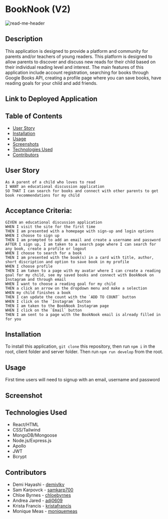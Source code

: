 # BookNook (V2)

![read-me-header](https://user-images.githubusercontent.com/107075274/202079760-4586b6b9-9bfe-4cc0-9479-13b19574a3c6.png)


## Description

This application is designed to provide a platform and community for parents and/or teachers of young readers. This platform is designed to allow parents to discover and discuss new reads for their child based on their individual reading level and interest. The main features of this application include account registration, searching for books through Google Books API, creating a profile page where you can save books, have reading goals for your child and add friends.

## Link to Deployed Application

## Table of Contents

- [User Story](#user-story)
- [Installation](#installation)
- [Usage](#usage)
- [Screenshots](#screenshots)
- [Technologies Used](#technologies-used)
- [Contributors](#contributors)

## User Story

```
As A parent of a child who loves to read
I WANT an educational discussion application
SO THAT I can search for books and connect with other parents to get book recommendations for my child
```

## Acceptance Criteria:

```
GIVEN an educational discussion application
WHEN I visit the site for the first time
THEN I am presented with a homepage with sign-up and login options
WHEN I choose to sign up
THEN I am prompted to add an email and create a username and password
AFTER I sign up, I am taken to a search page where I can search for any book, create a profile or logout
WHEN I choose to search for a book
THEN I am presented with the book(s) in a card with title, author, short discription and option to save book in my profile
WHEN I choose profile
THEN I am taken to a page with my avatar where I can create a reading goal for my child, see my saved books and connect with BookNook on Instagram and through email
WHEN I want to choose a reading goal for my child
THEN a click an arrow on the dropdown menu and make a selection
WHEN my child finishes a book
THEN I can update the count with the `ADD TO COUNT` button
WHEN I click on the `Instagram` button
THEN I am taken to the BookNook Instagram page
WHEN I click on the `Email` button
THEN I am sent to a page with the BookNook email is already filled in for you
```

## Installation

To install this application, `git clone` this repository, then run `npm i` in the root, client folder and server folder.
Then run `npm run develop` from the root.

## Usage

First time users will need to signup with an email, username and password

## Screenshot

## Technologies Used

- React/HTML
- CSS/Tailwind
- MongoDB/Mongoose
- Node.js/Express.js
- Apollo
- JWT
- Bcrypt

## Contributors

- Demi Hayashi - [demivlkv](https://github.com/demivlkv)
- Sam Karpovck - [samkarp700](https://github.com/samkarp700)
- Chloe Byrnes - [chloebyrnes](https://github.com/chloebyrnes)
- Andrea Jared - [adj0609](https://github.com/adj0609)
- Krista Francis - [kristafrancis](https://github.com/kristafrancis)
- Monique Meas - [moniquemeas](https://github.com/moniquemeas)
